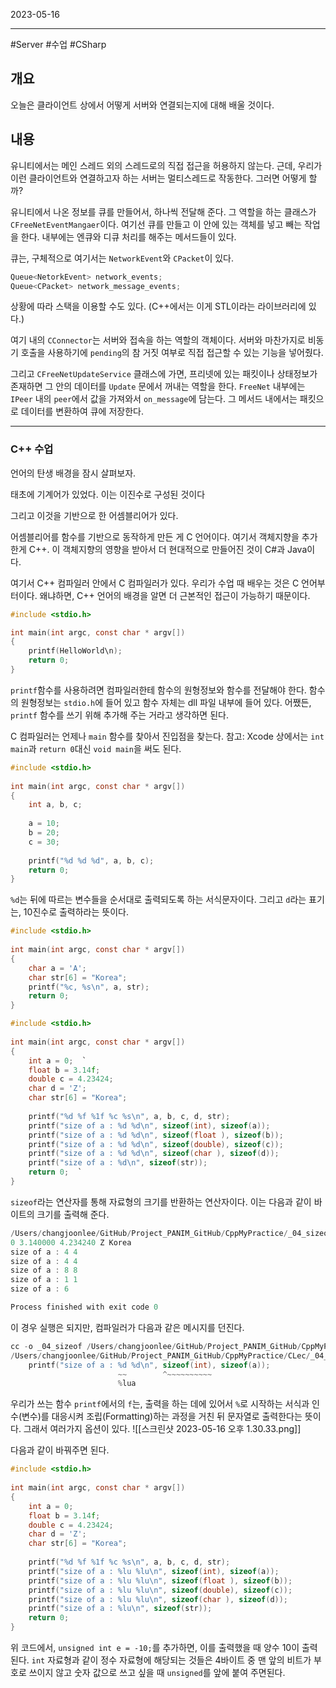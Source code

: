 

2023-05-16

----
#Server #수업 #CSharp 

## 개요
오늘은 클라이언트 상에서 어떻게 서버와 연결되는지에 대해 배울 것이다.

## 내용
유니티에서는 메인 스레드 외의 스레드로의 직접 접근을 허용하지 않는다.
근데, 우리가 이런 클라이언트와 연결하고자 하는 서버는 멀티스레드로 작동한다.
그러면 어떻게 할까?

유니티에서 나온 정보를 큐를 만들어서, 하나씩 전달해 준다.
그 역할을 하는 클래스가 `CFreeNetEventMangaer`이다.
여기선 큐를 만들고 이 안에 있는 객체를 넣고 빼는 작업을 한다.
내부에는 엔큐와 디큐 처리를 해주는 메서드들이 있다.

큐는, 구체적으로 여기서는 `NetworkEvent`와 `CPacket`이 있다.
```cs
Queue<NetorkEvent> network_events;
Queue<CPacket> network_message_events;
```

상황에 따라 스택을 이용할 수도 있다.
(C++에서는 이게 STL이라는 라이브러리에 있다.)

여기 내의 `CConnector`는 서버와 접속을 하는 역할의 객체이다.
서버와 마찬가지로 비동기 호출을 사용하기에 `pending`의 참 거짓 여부로 직접 접근할 수 있는 기능을 넣어줬다.

그리고 `CFreeNetUpdateService` 클래스에 가면, 프리넷에 있는 패킷이나 상태정보가 존재하면 그 안의 데이터를 `Update` 문에서 꺼내는 역할을 한다.
`FreeNet` 내부에는 `IPeer` 내의 `peer`에서 값을 가져와서 `on_message`에 담는다.
그 메서드 내에서는 패킷으로 데이터를 변환하여 큐에 저장한다.

----

### C++ 수업
언어의 탄생 배경을 잠시 살펴보자.

태초에 기계어가 있었다. 
이는 이진수로 구성된 것이다

그리고 이것을 기반으로 한 어셈블리어가 있다.

어셈블리어를 함수를 기반으로 동작하게 만든 게 C 언어이다.
여기서 객체지향을 추가한게 C++.
이 객체지향의 영향을 받아서 더 현대적으로 만들어진 것이 C#과 Java이다.

여기서 C++ 컴파일러 안에서 C 컴파일러가 있다.
우리가 수업 때 배우는 것은 C 언어부터이다.
왜냐하면, C++ 언어의 배경을 알면 더 근본적인 접근이 가능하기 때문이다.

```c
#include <stdio.h>

int main(int argc, const char * argv[])
{
	printf(HelloWorld\n);
	return 0;
}
```

`printf`함수를 사용하려면 컴파일러한테 함수의 원형정보와 함수를 전달해야 한다.
함수의 원형정보는 `stdio.h`에 들어 있고 함수 자체는 dll 파일 내부에 들어 있다.
어쨌든, `printf` 함수를 쓰기 위해 추가해 주는 거라고 생각하면 된다.

C 컴파일러는 언제나 `main` 함수를 찾아서 진입점을 찾는다.
참고: Xcode 상에서는 `int main`과 `return 0`대신 `void main`을 써도 된다.
```c
#include <stdio.h>  
  
int main(int argc, const char * argv[])  
{  
	int a, b, c;  
	  
	a = 10;  
	b = 20;  
	c = 30;  
	  
	printf("%d %d %d", a, b, c);  
	return 0;  
}
```

`%d`는 뒤에 따르는 변수들을 순서대로 출력되도록 하는 서식문자이다.
그리고 `d`라는 표기는, 10진수로 출력하라는 뜻이다.

```c
#include <stdio.h>  
  
int main(int argc, const char * argv[])  
{  
	char a = 'A';  
	char str[6] = "Korea";  
	printf("%c, %s\n", a, str);  
	return 0;  
}
```

```c
#include <stdio.h>  
  
int main(int argc, const char * argv[])  
{  
	int a = 0;  `
	float b = 3.14f;  
	double c = 4.23424;  
	char d = 'Z';  
	char str[6] = "Korea";  
	  
	printf("%d %f %1f %c %s\n", a, b, c, d, str);  
	printf("size of a : %d %d\n", sizeof(int), sizeof(a));  
	printf("size of a : %d %d\n", sizeof(float ), sizeof(b));  
	printf("size of a : %d %d\n", sizeof(double), sizeof(c));  
	printf("size of a : %d %d\n", sizeof(char ), sizeof(d));  
	printf("size of a : %d\n", sizeof(str));  
	return 0;  `
}
```

`sizeof`라는 연산자를 통해 자료형의 크기를 반환하는 연산자이다.
이는 다음과 같이 바이트의 크기를 출력해 준다.
```cc
/Users/changjoonlee/GitHub/Project_PANIM_GitHub/CppMyPractice/_04_sizeof
0 3.140000 4.234240 Z Korea
size of a : 4 4
size of a : 4 4
size of a : 8 8
size of a : 1 1
size of a : 6

Process finished with exit code 0
```

이 경우 실행은 되지만, 컴파일러가 다음과 같은 메시지를 던진다.
```cc
cc -o _04_sizeof /Users/changjoonlee/GitHub/Project_PANIM_GitHub/CppMyPractice/CLec/_04_sizeof.c
/Users/changjoonlee/GitHub/Project_PANIM_GitHub/CppMyPractice/CLec/_04_sizeof.c:12:35: warning: format specifies type 'int' but the argument has type 'unsigned long' [-Wformat]
    printf("size of a : %d %d\n", sizeof(int), sizeof(a));
                        ~~        ^~~~~~~~~~~
                        %lua
```

우리가 쓰는 함수 `printf`에서의 `f`는, 출력을 하는 데에 있어서 `%`로 시작하는 서식과 인수(변수)를 대응시켜 조립(Formatting)하는 과정을 거친 뒤 문자열로 출력한다는 뜻이다.
그래서 여러가지 옵션이 있다.
![[스크린샷 2023-05-16 오후 1.30.33.png]]

다음과 같이 바꿔주면 된다.
```c
#include <stdio.h>  
  
int main(int argc, const char * argv[])  
{  
	int a = 0;  
	float b = 3.14f;  
	double c = 4.23424;  
	char d = 'Z';  
	char str[6] = "Korea";  
	  
	printf("%d %f %1f %c %s\n", a, b, c, d, str);  
	printf("size of a : %lu %lu\n", sizeof(int), sizeof(a));  
	printf("size of a : %lu %lu\n", sizeof(float ), sizeof(b));  
	printf("size of a : %lu %lu\n", sizeof(double), sizeof(c));  
	printf("size of a : %lu %lu\n", sizeof(char ), sizeof(d));  
	printf("size of a : %lu\n", sizeof(str));  
	return 0;  
}
```

위 코드에서, `unsigned int e = -10;`를 추가하면, 이를 출력했을 때 양수 10이 출력된다.
`int` 자료형과 같이 정수 자료형에 해당되는 것들은 4바이트 중 맨 앞의 비트가 부호로 쓰이지 않고 숫자 값으로 쓰고 싶을 때 `unsigned`를 앞에 붙여 주면된다.